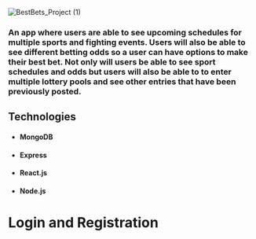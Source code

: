 ![BestBets_Project (1)](https://user-images.githubusercontent.com/94949664/174683144-3283f3bb-68f8-44d2-ac81-ab9892f3742d.png)


### An app where users are able to see upcoming schedules for multiple sports and fighting events. Users will also be able to see different betting odds so a user can have options to make their best bet. Not only will users be able to see sport schedules and odds but users will also be able to to enter multiple lottery pools and see other entries that have been previously posted.

## Technologies
- #### MongoDB
- #### Express
- #### React.js
- #### Node.js

# Login and Registration
